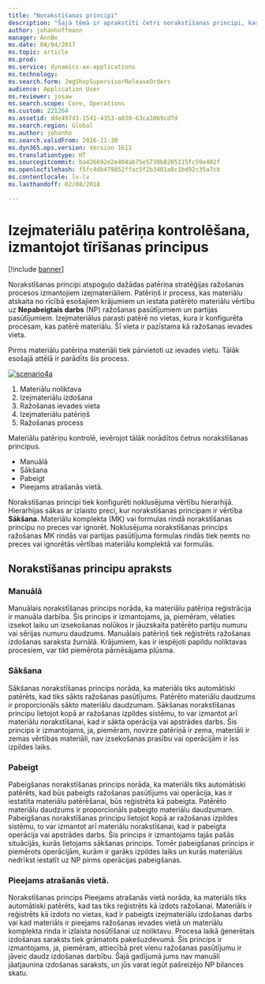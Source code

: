 ```yaml
---
title: "Norakstīšanas principi"
description: "Šajā tēmā ir aprakstīti četri norakstīšanas principi, kas tiek izmantoti izejmateriālu patēriņam."
author: johanhoffmann
manager: AnnBe
ms.date: 04/04/2017
ms.topic: article
ms.prod: 
ms.service: dynamics-ax-applications
ms.technology: 
ms.search.form: JmgShopSupervisorReleaseOrders
audience: Application User
ms.reviewer: josaw
ms.search.scope: Core, Operations
ms.custom: 221264
ms.assetid: dde49743-1541-4353-a030-63ca3069cd7d
ms.search.region: Global
ms.author: johanho
ms.search.validFrom: 2016-11-30
ms.dyn365.ops.version: Version 1611
ms.translationtype: HT
ms.sourcegitcommit: ba426692e2e404ab75e5730b8205115fc59e402f
ms.openlocfilehash: f5fc4db479852ffac5f2b3401a0c1bd92c35a7cb
ms.contentlocale: lv-lv
ms.lasthandoff: 02/08/2018

---
```


# <a name="controlling-raw-material-consumption-by-using-flushing-principles"></a>Izejmateriālu patēriņa kontrolēšana, izmantojot tīrīšanas principus

[!include [banner](../includes/banner.md)]

Norakstīšanas principi atspoguļo dažādas patēriņa stratēģijas ražošanas procesos izmantojiem izejmateriāliem. Patēriņš ir process, kas materiālu atskaita no rīcībā esošajiem krājumiem un iestata patērēto materiālu vērtību uz **Nepabeigtais darbs** (NP) ražošanas pasūtījumiem un partijas pasūtījumiem. Izejmateriālus parasti patērē no vietas, kura ir konfigurēta procesam, kas patērē materiālu. Šī vieta ir pazīstama kā ražošanas ievades vieta.

Pirms materiālu patēriņa materiāli tiek pārvietoti uz ievades vietu. Tālāk esošajā attēlā ir parādīts šis process.

[![scenario4a](./media/scenario4a.png)](./media/scenario4a.png)

1. Materiālu noliktava
2. Izejmateriālu izdošana
3. Ražošanas ievades vieta
4. Izejmateriālu patēriņš
5. Ražošanas process

Materiālu patēriņu kontrolē, ievērojot tālāk norādītos četrus norakstīšanas principus.

- Manuālā
- Sākšana
- Pabeigt
- Pieejams atrašanās vietā.

Norakstīšanas principi tiek konfigurēti noklusējuma vērtību hierarhijā. Hierarhijas sākas ar izlaisto preci, kur norakstīšanas principam ir vērtība **Sākšana**. Materiālu komplekta (MK) vai formulas rindā norakstīšanas principu no preces var ignorēt. Noklusējuma norakstīšanas princips ražošanas MK rindās vai partijas pasūtījuma formulas rindās tiek ņemts no preces vai ignorētās vērtības materiālu komplektā vai formulās.

## <a name="description-of-the-flushing-principles"></a>Norakstīšanas principu apraksts

### <a name="manual"></a>Manuālā
Manuālais norakstīšanas princips norāda, ka materiālu patēriņa reģistrācija ir manuāla darbība. Šis princips ir izmantojams, ja, piemēram, vēlaties izsekot laiku un izsekošanas nolūkos ir jāuzskaita patērēto partiju numuru vai sērijas numuru daudzums. Manuālais patēriņš tiek reģistrēts ražošanas izdošanas saraksta žurnālā. Krājumiem, kas ir iespējoti papildu noliktavas procesiem, var tikt piemērota pārnēsājama plūsma.

### <a name="start"></a>Sākšana
Sākšanas norakstīšanas princips norāda, ka materiāls tiks automātiski patērēts, kad tiks sākts ražošanas pasūtījums. Patērēto materiālu daudzums ir proporcionāls sākto materiālu daudzumam. Sākšanas norakstīšanas principu lietojot kopā ar ražošanas izpildes sistēmu, to var izmantot arī materiālu norakstīšanai, kad ir sākta operācija vai apstrādes darbs. Šis princips ir izmantojams, ja, piemēram, novirze patēriņā ir zema, materiāli ir zemas vērtības materiāli, nav izsekošanas prasību vai operācijām ir īss izpildes laiks. 

### <a name="finish"></a>Pabeigt
Pabeigšanas norakstīšanas princips norāda, ka materiāls tiks automātiski patērēts, kad būs pabeigts ražošanas pasūtījums vai operācija, kas ir iestatīta materiālu patērēšanai, būs reģistrēta kā pabeigta. Patērēto materiālu daudzums ir proporcionāls pabeigto materiālu daudzumam. Pabeigšanas norakstīšanas principu lietojot kopā ar ražošanas izpildes sistēmu, to var izmantot arī materiālu norakstīšanai, kad ir pabeigta operācija vai apstrādes darbs. Šis princips ir izmantojams tajās pašās situācijās, kurās lietojams sākšanas princips. Tomēr pabeigšanas princips ir piemērots operācijām, kurām ir garāks izpildes laiks un kurās materiālus nedrīkst iestatīt uz NP pirms operācijas pabeigšanas. 

### <a name="available-at-location"></a>Pieejams atrašanās vietā.
Norakstīšanas princips Pieejams atrašanās vietā norāda, ka materiāls tiks automātiski patērēts, kad tas tiks reģistrēts kā izdots ražošanai. Materiāls ir reģistrēts kā izdots no vietas, kad ir pabeigts izejmateriālu izdošanas darbs vai kad materiāls ir pieejams ražošanas ievades vietā un materiālu komplekta rinda ir izlaista nosūtīšanai uz noliktavu. Procesa laikā ģenerētais izdošanas saraksts tiek grāmatots pakešuzdevumā. Šis princips ir izmantojams, ja, piemēram, attiecībā pret vienu ražošanas pasūtījumu ir jāveic daudz izdošanas darbību. Šajā gadījumā jums nav manuāli jāatjaunina izdošanas saraksts, un jūs varat iegūt pašreizējo NP bilances skatu.

